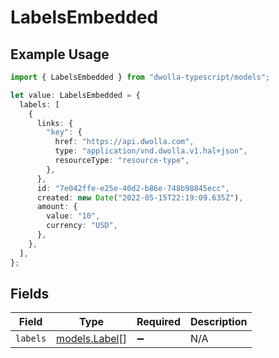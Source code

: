 # LabelsEmbedded

## Example Usage

```typescript
import { LabelsEmbedded } from "dwolla-typescript/models";

let value: LabelsEmbedded = {
  labels: [
    {
      links: {
        "key": {
          href: "https://api.dwolla.com",
          type: "application/vnd.dwolla.v1.hal+json",
          resourceType: "resource-type",
        },
      },
      id: "7e042ffe-e25e-40d2-b86e-748b98845ecc",
      created: new Date("2022-05-15T22:19:09.635Z"),
      amount: {
        value: "10",
        currency: "USD",
      },
    },
  ],
};
```

## Fields

| Field                                | Type                                 | Required                             | Description                          |
| ------------------------------------ | ------------------------------------ | ------------------------------------ | ------------------------------------ |
| `labels`                             | [models.Label](../models/label.md)[] | :heavy_minus_sign:                   | N/A                                  |